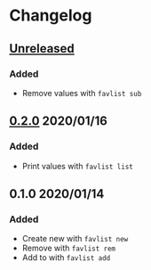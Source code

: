 # Changelog

## [Unreleased](https://github.com/spenserblack/favlist/compare/v0.2.0...master)
### Added
- Remove values with `favlist sub`

## [0.2.0] 2020/01/16
### Added
- Print values with `favlist list`

## 0.1.0 2020/01/14
### Added
- Create new with `favlist new`
- Remove with `favlist rem`
- Add to with `favlist add`

[0.2.0]: https://github.com/spenserblack/favlist/compare/v0.1.0...v0.2.0
